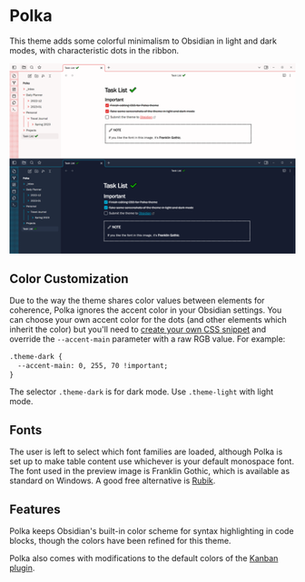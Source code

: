 # Polka

This theme adds some colorful minimalism to Obsidian in light and dark modes, with characteristic dots in the ribbon.

![Screenshot](polka.png)

## Color Customization

Due to the way the theme shares color values between elements for coherence, Polka ignores the accent color in your Obsidian settings. You can choose your own accent color for the dots (and other elements which inherit the color) but you'll need to [create your own CSS snippet](https://help.obsidian.md/Extending+Obsidian/CSS+snippets) and override the `--accent-main` parameter with a raw RGB value. For example:

```
.theme-dark {
  --accent-main: 0, 255, 70 !important;
}
```

The selector `.theme-dark` is for dark mode. Use `.theme-light` with light mode.

## Fonts

The user is left to select which font families are loaded, although Polka is set up to make table content use whichever is your default monospace font. The font used in the preview image is Franklin Gothic, which is available as standard on Windows. A good free alternative is [Rubik](https://fonts.google.com/specimen/Rubik).

## Features

Polka keeps Obsidian's built-in color scheme for syntax highlighting in code blocks, though the colors have been refined for this theme.

Polka also comes with modifications to the default colors of the [Kanban plugin](https://github.com/mgmeyers/obsidian-kanban).
